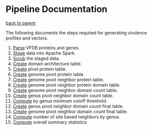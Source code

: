 # Pipeline Documentation

[back to parent](../README.md)

The following documents the steps required for generating virulence profiles and vectors.

1. [Parse](/Virulence-Analysis/methodology/vfdb/README.md) VFDB proteins and genes.
2. [Stage](/Virulence-Analysis/methodology/analysis/staging/README.md) data into Apache Spark.
3. [Scrub](/Virulence-Analysis/methodology/analysis/scrubbing/README.md) the staged data.
4. [Create](/Virulence-Analysis/methodology/analysis/core/domain_architecture/README.md) domain architecture table.
5. [Create](/Virulence-Analysis/methodology/analysis/core/pivot_protein/README.md) pivot protein table.
6. [Create](/Virulence-Analysis/methodology/analysis/core/genome_pivot_protein/README.md) genome pivot protein table.
7. [Create](/Virulence-Analysis/methodology/analysis/core/genome_pivot_neighbor_protein/README.md) genome pivot neighbor protein table.
8. [Create](/Virulence-Analysis/methodology/analysis/core/genome_pivot_neighbor_protein_domain/README.md) genome pivot neighbor protein domain table.
9. [Create](/Virulence-Analysis/methodology/analysis/core/genome_pivot_neighbor_domain_count/README.md) genome pivot neighbor domain count table.
10. [Create](/Virulence-Analysis/methodology/analysis/core/genus_pivot_neighbor_domain_count/README.md) genus pivot neighbor domain count table.
11. [Compute](/Virulence-Analysis/methodology/analysis/core/genus_minimum_cutoff_threshold/README.md) by genus minimum cutoff threshold.
12. [Create](/Virulence-Analysis/methodology/analysis/core/genus_pivot_neighbor_domain_count_final/README.md) genus pivot neighbor domain count final table.
13. [Create](/Virulence-Analysis/methodology/analysis/core/genome_pivot_neighbor_domain_count_final/README.md) genome pivot neighbor domain count final table.
14. [Compute](/Virulence-Analysis/methodology/analysis/core/genus_pct_site_based/README.md) number of site based neighbors by genus.
15. [Compute](/Virulence-Analysis/methodology/analysis/core/overall_summary_stats/README.md) overall summary statistics
